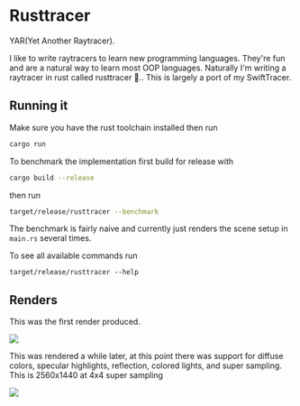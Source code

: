 # Rusttracer

YAR(Yet Another Raytracer).

I like to write raytracers to learn new programming languages. They're fun and are a natural way to learn most OOP languages. Naturally I'm writing a raytracer in rust called rusttracer 🙂.. This is largely a port of my SwiftTracer.

## Running it

Make sure you have the rust toolchain installed then run

```bash
cargo run
```

To benchmark the implementation first build for release with

```bash
cargo build --release
```

then run

```bash
target/release/rusttracer --benchmark
```

The benchmark is fairly naive and currently just renders the scene setup in `main.rs` several times.

To see all available commands run

```
target/release/rusttracer --help
```

## Renders

This was the first render produced.

![](docs/first-render.png)

This was rendered a while later, at this point there was support for diffuse colors, specular highlights, reflection, colored lights, and super sampling. This is 2560x1440 at 4x4 super sampling

![](docs/bit-later-render.png)
